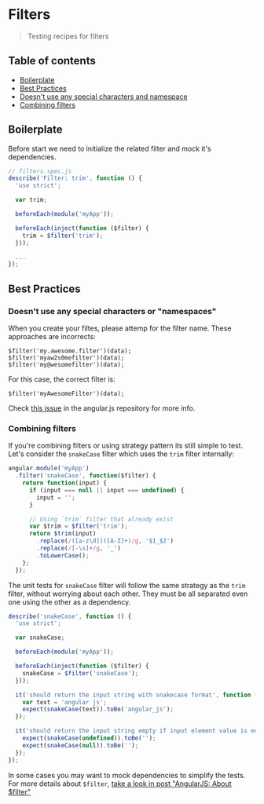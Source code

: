 # Filters
> Testing recipes for filters

## Table of contents

- [Boilerplate](#boilerplate)
- [Best Practices](#best-practices)
- [Doesn't use any special characters and namespace](#doesn-t-use-any-special-characters-and-namespace)
- [Combining filters](#combining-filters)


## Boilerplate

Before start we need to initialize the related filter and mock it's dependencies.

```javascript
// filters.spec.js
describe('Filter: trim', function () {
  'use strict';

  var trim;

  beforeEach(module('myApp'));

  beforeEach(inject(function ($filter) {
    trim = $filter('trim');
  }));

  ...
});
```


## Best Practices


### Doesn't use any special characters or "namespaces"

When you create your filtes, please attemp for the filter name. These approaches are incorrects:

```
$filter('my.awesome.filter')(data);
$filter('myaw2s0mefilter')(data);
$filter('my@wesomefilter')(data);
```

For this case, the correct filter is:

```
$filter('myAwesomeFilter')(data);
```

Check [this issue](https://github.com/angular/angular.js/issues/10110) in the angular.js repository for more info.


### Combining filters

If you're combining filters or using strategy pattern its still simple to test.
Let's consider the ```snakeCase``` filter which uses the ```trim``` filter internally:

```javascript
angular.module('myApp')
  .filter('snakeCase', function($filter) {
    return function(input) {
      if (input === null || input === undefined) {
        input = '';
      }

      // Using `trim` filter that already exist
      var $trim = $filter('trim');
      return $trim(input)
        .replace(/([a-z\d])([A-Z]+)/g, '$1_$2')
        .replace(/[-\s]+/g, '_')
        .toLowerCase();
    };
  });
```

The unit tests for ```snakeCase``` filter will follow the same strategy as the ```trim``` filter, without worrying about
each other. They must be all separated even one using the other as a dependency.

```javascript
describe('snakeCase', function () {
  'use strict';

  var snakeCase;

  beforeEach(module('myApp'));

  beforeEach(inject(function ($filter) {
    snakeCase = $filter('snakeCase');
  }));

  it('should return the input string with snakecase format', function () {
    var text = 'angular js';
    expect(snakeCase(text)).toBe('angular_js');
  });

  it('should return the input string empty if input element value is equal "undefined" or "null" ', function () {
    expect(snakeCase(undefined)).toBe('');
    expect(snakeCase(null)).toBe('');
  });
});
```

In some cases you may want to mock  dependencies to simplify the tests. For more details about `$filter`, [take a look in post "AngularJS: About $filter"](http://willmendesneto.github.io/2014/12/14/angular-js-about-filter/)

